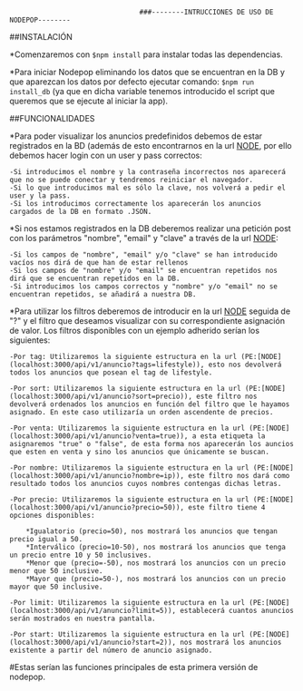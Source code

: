 									###--------INTRUCCIONES DE USO DE NODEPOP--------


##INSTALACIÓN

*Comenzaremos con `$npm install` para instalar todas las dependencias.

*Para iniciar Nodepop eliminando los datos que se encuentran en la DB y que aparezcan los datos por defecto ejecutar comando:
`$npm run install_db` (ya que en dicha variable tenemos introducido el script que queremos que se ejecute al iniciar la app).

##FUNCIONALIDADES

*Para poder visualizar los anuncios predefinidos debemos de estar registrados en la BD (además de esto encontrarnos en la url [NODE](localhost:3000/api/v1/anuncio), por ello debemos hacer login con un user y pass correctos:

	-Si introducimos el nombre y la contraseña incorrectos nos aparecerá que no se puede conectar y tendremos reiniciar el navegador.
	-Si lo que introducimos mal es sólo la clave, nos volverá a pedir el user y la pass.
	-Si los introducimos correctamente los aparecerán los anuncios cargados de la DB en formato .JSON.

*Si nos estamos registrados en la DB deberemos realizar una petición post con los parámetros "nombre", "email" y "clave" a través de la url [NODE](http://localhost:3000/routes/users):

	-Si los campos de "nombre", "email" y/o "clave" se han introducido vacíos nos dirá de que han de estar rellenos
	-Si los campos de "nombre" y/o "email" se encuentran repetidos nos dirá que se encuentran repetidos en la DB.
	-Si introducimos los campos correctos y "nombre" y/o "email" no se encuentran repetidos, se añadirá a nuestra DB.

*Para utilizar los filtros deberemos de introducir en la url [NODE](localhost:3000/api/v1/anuncio) seguida de "?" y el filtro que deseamos visualizar con su correspondiente asignación de valor. Los filtros disponibles con un ejemplo adherido serían los siguientes:

	-Por tag: Utilizaremos la siguiente estructura en la url (PE:[NODE](localhost:3000/api/v1/anuncio?tags=lifestyle)), esto nos devolverá todos los anuncios que posean el tag de lifestyle.

	-Por sort: Utilizaremos la siguiente estructura en la url (PE:[NODE](localhost:3000/api/v1/anuncio?sort=precio)), este filtro nos devolverá ordenados los anuncios en función del filtro que le hayamos asignado. En este caso utilizaría un orden ascendente de precios.

	-Por venta: Utilizaremos la siguiente estructura en la url (PE:[NODE](localhost:3000/api/v1/anuncio?venta=true)), a esta etiqueta la asignaremos "true" o "false", de esta forma nos aparecerán los auncios que esten en venta y sino los anuncios que únicamente se buscan.

	-Por nombre: Utilizaremos la siguiente estructura en la url (PE:[NODE](localhost:3000/api/v1/anuncio?nombre=ip)), este filtro nos dará como resultado todos los anuncios cuyos nombres contengas dichas letras.

	-Por precio: Utilizaremos la siguiente estructura en la url (PE:[NODE](localhost:3000/api/v1/anuncio?precio=50)), este filtro tiene 4 opciones disponibles:

		*Igualatorio (precio=50), nos mostrará los anuncios que tengan precio igual a 50.
		*Interválico (precio=10-50), nos mostrará los anuncios que tenga un precio entre 10 y 50 inclusives.
		*Menor que (precio=-50), nos mostrará los anuncios con un precio menor que 50 inclusive.
		*Mayor que (precio=50-), nos mostrará los anuncios con un precio mayor que 50 inclusive.

	-Por limit: Utilizaremos la siguiente estructura en la url (PE:[NODE](localhost:3000/api/v1/anuncio?limit=5)), establecerá cuantos anuncios serán mostrados en nuestra pantalla.

	-Por start: Utilizaremos la siguiente estructura en la url (PE:[NODE](localhost:3000/api/v1/anuncio?start=2)), nos mostrará los anuncios existente a partir del número de anuncio asignado.

#Estas serían las funciones principales de esta primera versión de nodepop.


